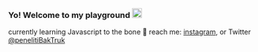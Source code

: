 ### Yo! Welcome to my playground  <img src="https://media.giphy.com/media/Cmr1OMJ2FN0B2/giphy.gif" width="20px" height="20px"/>
currently learning Javascript to the bone 🦴
reach me: [instagram](https://www.instagram.com/agilsulapohan), or Twitter [@penelitiBakTruk](https://twitter.com/penelitiBakTruk)
